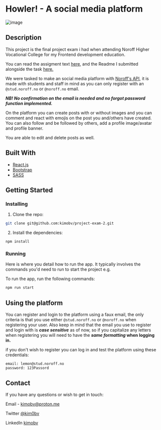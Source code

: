 # Howler! - A social media platform

![image](https://drive.google.com/uc?id=1u3fpRLWlPSfYNoubuEK7UIO3TNoVkZyt)

## Description

This project is the final project exam i had when attending Noroff Higher Vocational College for my Frontend development education.

You can read the assigment text [here,](https://github.com/kimobv/project-exam-2/blob/main/README.old.md)
and the Readme I submitted alongside the task [here.](https://github.com/kimobv/project-exam-2/blob/main/README.old2.md)

We were tasked to make an social media platform with [Noroff's API](https://noroff-api-docs.netlify.app), it is made with students and staff in mind as you can only register with an ``@stud.noroff.no`` or ``@noroff.no`` email.

**___NB! No confirmation on the email is needed and no forgot password function implemented.___**

On the platform you can create posts with or without images and you can comment and react with emojis on the post you and/others have created.
You can also follow and be followed by others, add a profile image/avatar and profile banner.

You are able to edit and delete posts as well.

## Built With

- [React.js](https://reactjs.org/)
- [Bootstrap](https://getbootstrap.com)
- [SASS](https://sass-lang.com)


## Getting Started

### Installing

1. Clone the repo:

```bash
git clone git@github.com:kimobv/project-exam-2.git
```

2. Install the dependencies:

```
npm install
```

### Running

Here is where you detail how to run the app. It typically involves the commands you'd need to run to start the project e.g.

To run the app, run the following commands:

```bash
npm run start
```

## Using the platform

You can register and login to the platform using a faux email, the only criteria is that you use either ``@stud.noroff.no`` or ``@noroff.no`` when registering your user.
Also keep in mind that the email you use to register and login with is **___case sensitive___** as of now, so if you capitalize any letters when registering you will need to have the **___same formatting___ when logging in.**

if you don't wish to register you can log in and test the platform using these credentials:
```
email: lemon@stud.noroff.no
password: 123Passord
```

## Contact

If you have any questions or wish to get in touch:

Email - kimobv@proton.me

Twitter [@kim0bv](https://www.twitter.com/kim0bv)

LinkedIn [kimobv](https://www.linkedin.com/in/kimobv)
